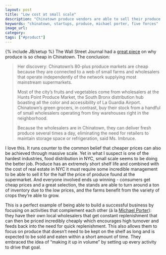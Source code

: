 ```yaml
---
layout: post
title: "Low cost at small scale"
description: "Chinatown produce vendors are able to sell their produce much cheaper than the alternative despite smaller scale. They've set upa system designed for high turnover and low prices."
keywords: "chinatown, startups, produce, michael porter, five forces"
image_url:
category:
tags: ["#product"]
---
```

{% include JB/setup %}
The Wall Street Journal had a [great piece](http://www.wsj.com/amp/articles/why-fruits-and-veggies-are-so-crazy-cheap-in-chinatown-1466762400) on why produce is so cheap in Chinatown. The conclusion:

<blockquote>
  <p>Her discovery: Chinatown’s 80-plus produce markets are cheap because they are connected to a web of small farms and wholesalers that operate independently of the network supplying most mainstream supermarkets.</p>
  <p>Most of the city’s fruits and vegetables come from wholesalers at the Hunts Point Produce Market, the South Bronx distribution hub boasting all the color and accessibility of La Guardia Airport. Chinatown’s green grocers, in contrast, buy their stock from a handful of small wholesalers operating from tiny warehouses right in the neighborhood.</p>
  <p>Because the wholesalers are in Chinatown, they can deliver fresh produce several times a day, eliminating the need for retailers to maintain storage space or refrigeration, said Ms. Imbruce.</p>
</blockquote>

I love this. It runs counter to the common belief that cheaper prices can also be achieved through massive scale. Yet in what I suspect is one of the hardest industries, food distribution in NYC, small scale seems to be doing the better job. Produce has an extremely short shelf life and combined with the cost of real estate in NYC it must require some incredible management to be able to sell it for the half the price of produce found at the supermarket. And everyone involved ends up winning - consumers get cheap prices and a great selection, the stands are able to turn around a ton of inventory due to the low prices, and the farms benefit from the variety of crops they’re able to grow.

This is a perfect example of being able to build a successful business by focusing on activities that complement each other (à la [Michael Porter](https://hbr.org/1996/11/what-is-strategy)): they have their own local wholesalers that get constant replenishment that can then be priced incredibly cheaply which encourages high turnover and feeds back into the need for quick replenishment. This also allows them to focus on produce that doesn’t need to be kept on the shelf as long and is expected to be sold and eaten within a short amount of time. They embraced the idea of “making it up in volume” by setting up every activity to drive that goal.
